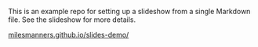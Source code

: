 This is an example repo for setting up a slideshow from a single Markdown file. See the slideshow for more details.

[milesmanners.github.io/slides-demo/](https://milesmanners.github.io/slides-demo/)
